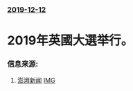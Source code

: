### [2019-12-12](/news/2019/12/12/index.md)

##### 
#  2019年英國大選举行。 




### 信息来源:

1. [澎湃新闻](https://news.sina.com.cn/o/2019-12-12/doc-iihnzahi6927788.shtml) [IMG](http://n.sinaimg.cn/default/transform/116/w550h366/20180409/KRZu-fyvtmxe2861187.png)

